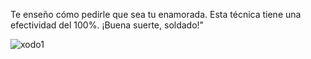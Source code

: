 Te enseño cómo pedirle que sea tu enamorada. Esta técnica tiene una efectividad del 100%.
¡Buena suerte, soldado!"

![xodo1](https://github.com/user-attachments/assets/b7a016e8-2c35-4ecc-ae38-2e2054784245)
